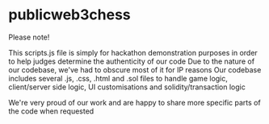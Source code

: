 # publicweb3chess

Please note!

This scripts.js file is simply for hackathon demonstration purposes in order to help judges determine the authenticity of our code
Due to the nature of our codebase, we've had to obscure most of it for IP reasons
Our codebase includes several .js, .css, .html and .sol files to handle game logic, client/server side logic, UI customisations and solidity/transaction logic

We're very proud of our work and are happy to share more specific parts of the code when requested
